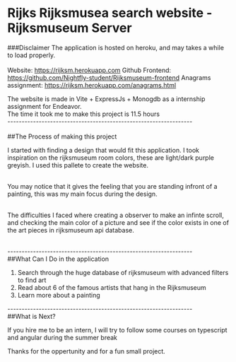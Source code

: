 ﻿# Rijks Rijksmusea search website - Rijksmuseum Server
 
 ###Disclaimer
 The application is hosted on heroku, and may takes a while to load properly.<br/>
 <br/>
 Website: https://rijksm.herokuapp.com
 Github Frontend: https://github.com/Nightfly-student/Rijksmuseum-frontend
 Anagrams assignment: https://rijksm.herokuapp.com/anagrams.html
 
 The website is made in Vite + ExpressJs + Monogdb as a internship assignment for Endeavor. <br/>
 The time it took me to make this project is 11.5 hours <br/>
 -----------------------------------------------------------------<br/>
 <br/>
 ##The Process of making this project
 
I started with finding a design that would fit this application. I took inspiration on the rijksmuseum room colors, these are light/dark purple greyish. I used this pallete to create the website. <br/> <br/>
 
You may notice that it gives the feeling that you are standing infront of a painting, this was my main focus during the design.<br/> <br/>
 
The difficulties I faced where creating a observer to make an infinte scroll, and checking the main color of a picture and see if the color exists in one of the art pieces in rijksmuseum api database. <br/><br/>

 -----------------------------------------------------------------<br/>
  ##What Can I Do in the application
  
  1. Search through the huge database of rijksmuseum with advanced filters to find art <br/>
  2. Read about 6 of the famous artists that hang in the Rijksmuseum <br/>
  3. Learn more about a painting <br/>
  
 -----------------------------------------------------------------<br/>
   ##What is Next?
   
  If you hire me to be an intern, I will try to follow some courses on typescript and angular during the summer break<br/>
  
  Thanks for the oppertunity and for a fun small project.


 
 
 
